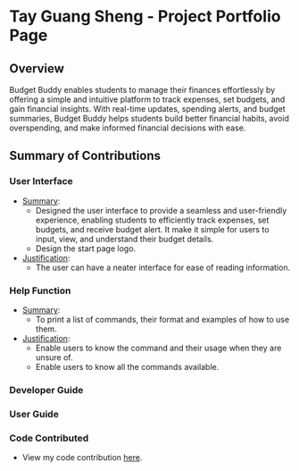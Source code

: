 # Tay Guang Sheng - Project Portfolio Page

## Overview
Budget Buddy enables students to manage their finances effortlessly by offering a simple and intuitive platform to track
expenses, set budgets, and gain financial insights. With real-time updates, spending alerts, and budget summaries, 
Budget Buddy helps students build better financial habits, avoid overspending, and make informed financial decisions 
with ease.

## Summary of Contributions

### User Interface
* <u>Summary</u>:
  * Designed the user interface to provide a seamless and user-friendly experience, enabling students to efficiently 
  track expenses, set budgets, and receive budget alert. It make it simple for users to input, view, and understand 
  their budget details. 
  * Design the start page logo.
* <u>Justification</u>:
  * The user can have a neater interface for ease of reading information. 

### Help Function
* <u>Summary</u>:
  * To print a list of commands, their format and examples of how to use them.
* <u>Justification</u>:
  * Enable users to know the command and their usage when they are unsure of. 
  * Enable users to know all the commands available. 

### Developer Guide

### User Guide

### Code Contributed
* View my code contribution [here](https://nus-cs2113-ay2425s2.github.io/tp-dashboard/?search=T12-4&sort=groupTitle&sortWithin=title&timeframe=commit&mergegroup=&groupSelect=groupByRepos&breakdown=true&checkedFileTypes=docs~functional-code~test-code~other&since=2025-02-21&tabOpen=true&tabType=authorship&tabAuthor=TayGuangSheng&tabRepo=AY2425S2-CS2113-T12-4%2Ftp%5Bmaster%5D&authorshipIsMergeGroup=false&authorshipFileTypes=docs~functional-code~test-code~other&authorshipIsBinaryFileTypeChecked=false&authorshipIsIgnoredFilesChecked=false).